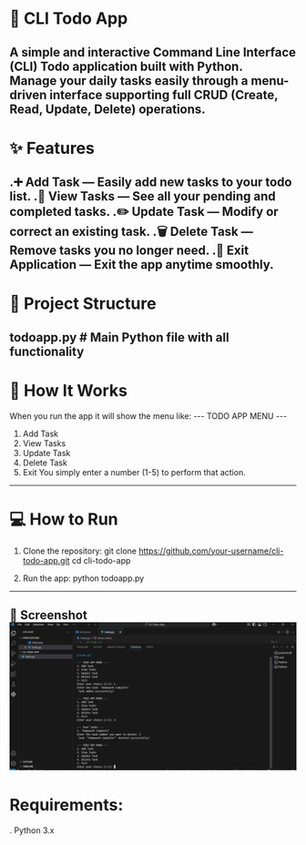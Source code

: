  # 📝 CLI Todo App

A simple and interactive Command Line Interface (CLI) Todo application built with Python.  
Manage your daily tasks easily through a menu-driven interface supporting full CRUD (Create, Read, Update, Delete) operations.
---

# ✨ Features

.➕ Add Task — Easily add new tasks to your todo list.
.👀 View Tasks — See all your pending and completed tasks.
.✏️ Update Task — Modify or correct an existing task.
.🗑️ Delete Task — Remove tasks you no longer need.
.🚪 Exit Application — Exit the app anytime smoothly.
---

# 📁 Project Structure
todoapp.py # Main Python file with all functionality
---

# 🧠 How It Works
When you run the app it will show the menu like:
--- TODO APP MENU ---
1. Add Task
2. View Tasks
3. Update Task
4. Delete Task
5. Exit
You simply enter a number (1-5) to perform that action.
---

# 💻 How to Run
1. Clone the repository:
git clone https://github.com/your-username/cli-todo-app.git cd cli-todo-app

2. Run the app:
python todoapp.py
---

📌 Screenshot
![Main Menu](screenshots/result.png)
---

# Requirements:
. Python 3.x

